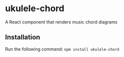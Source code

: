 # ukulele-chord
A React component that renders music chord diagrams

## Installation
Run the following command:
`npm install ukulele-chord`